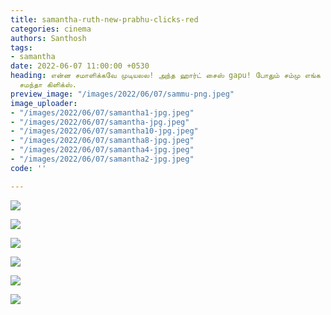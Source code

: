 ```yaml
---
title: samantha-ruth-new-prabhu-clicks-red
categories: cinema
authors: Santhosh
tags:
- samantha
date: 2022-06-07 11:00:00 +0530
heading: என்ன சமாளிக்கவே முடியலல! அந்த ஹார்ட் சைஸ் gapu! போதும் சம்மு எங்க நால முடியல.
  சமந்தா கிளிக்ஸ்.
preview_image: "/images/2022/06/07/sammu-png.jpeg"
image_uploader:
- "/images/2022/06/07/samantha1-jpg.jpeg"
- "/images/2022/06/07/samantha-jpg.jpeg"
- "/images/2022/06/07/samantha10-jpg.jpeg"
- "/images/2022/06/07/samantha8-jpg.jpeg"
- "/images/2022/06/07/samantha4-jpg.jpeg"
- "/images/2022/06/07/samantha2-jpg.jpeg"
code: ''

---
```

![](/images/2022/06/07/samantha-jpg.jpeg)

![](/images/2022/06/07/samantha2-jpg.jpeg)

![](/images/2022/06/07/samantha4-jpg.jpeg)

![](/images/2022/06/07/samantha1-jpg.jpeg)

![](/images/2022/06/07/samantha10-jpg.jpeg)

![](/images/2022/06/07/samantha8-jpg.jpeg)
